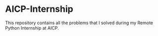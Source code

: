# AICP-Internship
This repository contains all the problems that I solved during my Remote Python Internship at AICP.
